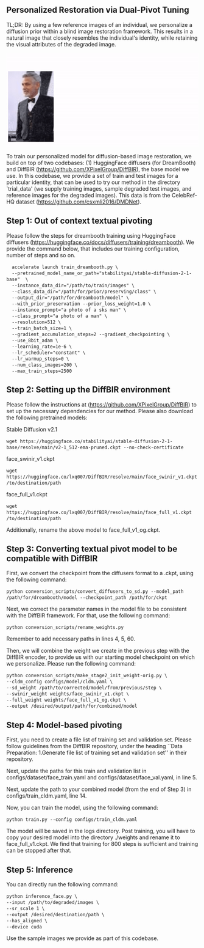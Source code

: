 
## Personalized Restoration via Dual-Pivot Tuning
TL;DR: By using a few reference images of an individual, we personalize a diffusion prior within a blind image restoration framework. This results in a natural image that closely resembles the individual's identity, while retaining the visual attributes of the degraded image.

<p align="center">
    <img src="assets/teaser-2.gif">
</p>



To train our personalized model for diffusion-based image restoration, we build on top of two codebases: (1) HuggingFace diffusers (for DreamBooth) and DiffBIR (https://github.com/XPixelGroup/DiffBIR), the base model we use. In this codebase, we provide a set of train and test images for a particular identity, that can be used to try our method in the directory `trial_data' (we supply training images, sample degraded test images, and reference images for the degraded images). This data is from the CelebRef-HQ dataset (https://github.com/csxmli2016/DMDNet).

## Step 1: Out of context textual pivoting
Please follow the steps for dreambooth training using HuggingFace diffusers (https://huggingface.co/docs/diffusers/training/dreambooth). We provide the command below, that includes our training configuration, number of steps and so on.


```shell
  accelerate launch train_dreambooth.py \
  --pretrained_model_name_or_path="stabilityai/stable-diffusion-2-1-base"  \
  --instance_data_dir="/path/to/train/images" \
  --class_data_dir="/path/for/prior/preserving/class" \
  --output_dir="/path/for/dreambooth/model" \
  --with_prior_preservation --prior_loss_weight=1.0 \
  --instance_prompt="a photo of a sks man" \
  --class_prompt="a photo of a man" \
  --resolution=512 \
  --train_batch_size=1 \
  --gradient_accumulation_steps=2 --gradient_checkpointing \
  --use_8bit_adam \
  --learning_rate=1e-6 \
  --lr_scheduler="constant" \
  --lr_warmup_steps=0 \
  --num_class_images=200 \
  --max_train_steps=2500
```

## Step 2: Setting up the DiffBIR environment
Please follow the instructions at (https://github.com/XPixelGroup/DiffBIR) to set up the necessary dependencies for our method. Please also download the following pretrained models:

Stable Diffusion v2.1
```shell
wget https://huggingface.co/stabilityai/stable-diffusion-2-1-base/resolve/main/v2-1_512-ema-pruned.ckpt --no-check-certificate
```

face_swinir_v1.ckpt
```shell
wget https://huggingface.co/lxq007/DiffBIR/resolve/main/face_swinir_v1.ckpt /to/destination/path
```

face_full_v1.ckpt
```shell
wget https://huggingface.co/lxq007/DiffBIR/resolve/main/face_full_v1.ckpt /to/destination/path
```
Additionally, rename the above model to face_full_v1_og.ckpt.

## Step 3: Converting textual pivot model to be compatible with DiffBIR
First, we convert the checkpoint from the diffusers format to a .ckpt, using the following command:
```shell
python conversion_scripts/convert_diffusers_to_sd.py --model_path /path/for/dreambooth/model --checkpoint_path /path/for/ckpt
```
Next, we correct the parameter names in the model file to be consistent with the DiffBIR framework. For that, use the following command:
```shell
python conversion_scripts/rename_weights.py
```
Remember to add necessary paths in lines 4, 5, 60.

Then, we will combine the weight we create in the previous step with the DiffBIR encoder, to provide us with our starting model checkpoint on which we personalize. Please run the following command:
```shell
python conversion_scripts/make_stage2_init_weight-orig.py \
--cldm_config configs/model/cldm.yaml \
--sd_weight /path/to/corrected/model/from/previous/step \
--swinir_weight weights/face_swinir_v1.ckpt \
--full_weight weights/face_full_v1_og.ckpt \
--output /desired/output/path/for/combined/model
```

## Step 4: Model-based pivoting
First, you need to create a file list of training set and validation set. Please follow guidelines from the DiffBIR repository, under the heading ``Data Preparation: 1.Generate file list of training set and validation set'' in their repository.

Next, update the paths for this train and validation list in configs/dataset/face_train.yaml and configs/dataset/face_val.yaml, in line 5.

Next, update the path to your combined model (from the end of Step 3) in configs/train_cldm.yaml, line 14.

Now, you can train the model, using the following command:
```shell
python train.py --config configs/train_cldm.yaml
```

The model will be saved in the logs directory. Post training, you will have to copy your desired model into the directory ./weights and rename it to face_full_v1.ckpt. We find that training for 800 steps is sufficient and training can be stopped after that.


## Step 5: Inference
You can directly run the following command:
```shell
python inference_face.py \
--input /path/to/degraded/images \
--sr_scale 1 \
--output /desired/destination/path \
--has_aligned \
--device cuda
```
Use the sample images we provide as part of this codebase.